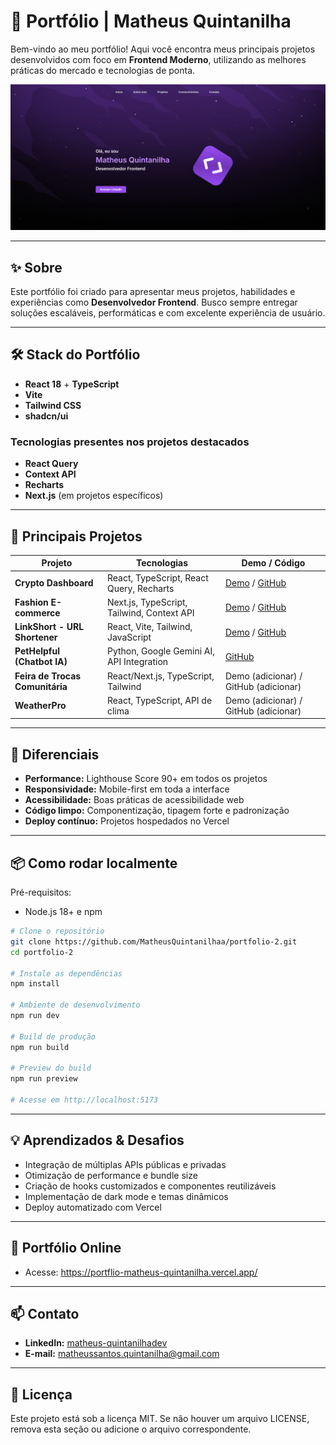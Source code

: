 # 🚀 Portfólio | Matheus Quintanilha

Bem-vindo ao meu portfólio! Aqui você encontra meus principais projetos desenvolvidos com foco em **Frontend Moderno**, utilizando as melhores práticas do mercado e tecnologias de ponta.

![Capa do Portfólio](./public/images/projects/portfolio-cover.png)

---

## ✨ Sobre

Este portfólio foi criado para apresentar meus projetos, habilidades e experiências como **Desenvolvedor Frontend**. Busco sempre entregar soluções escaláveis, performáticas e com excelente experiência de usuário.

---

## 🛠️ Stack do Portfólio

- **React 18** + **TypeScript**
- **Vite**
- **Tailwind CSS**
- **shadcn/ui**

### Tecnologias presentes nos projetos destacados

- **React Query**
- **Context API**
- **Recharts**
- **Next.js** (em projetos específicos)

---

## 🌟 Principais Projetos

| Projeto                         | Tecnologias                                | Demo / Código                                                                                                               |
| ------------------------------- | ------------------------------------------ | --------------------------------------------------------------------------------------------------------------------------- |
| **Crypto Dashboard**            | React, TypeScript, React Query, Recharts   | [Demo](https://crypto-dashboard-gamma-kohl.vercel.app/) / [GitHub](https://github.com/MatheusQuintanilhaa/crypto-dashboard) |
| **Fashion E-commerce**          | Next.js, TypeScript, Tailwind, Context API | [Demo](https://fashion-ecommerce-blue.vercel.app/) / [GitHub](https://github.com/MatheusQuintanilhaa/fashion-ecommerce)     |
| **LinkShort - URL Shortener**   | React, Vite, Tailwind, JavaScript          | [Demo](https://url-shortener-wine-psi.vercel.app/) / [GitHub](https://github.com/MatheusQuintanilhaa/url-shortener)         |
| **PetHelpful (Chatbot IA)**     | Python, Google Gemini AI, API Integration  | [GitHub](https://github.com/MatheusQuintanilhaa/chatbot-pethelful) <!-- conferir o slug do repositório -->                  |
| **Feira de Trocas Comunitária** | React/Next.js, TypeScript, Tailwind        | Demo (adicionar) / GitHub (adicionar)                                                                                       |
| **WeatherPro**                  | React, TypeScript, API de clima            | Demo (adicionar) / GitHub (adicionar)                                                                                       |

---

## 🚩 Diferenciais

- **Performance:** Lighthouse Score 90+ em todos os projetos
- **Responsividade:** Mobile-first em toda a interface
- **Acessibilidade:** Boas práticas de acessibilidade web
- **Código limpo:** Componentização, tipagem forte e padronização
- **Deploy contínuo:** Projetos hospedados no Vercel

---

## 📦 Como rodar localmente

Pré-requisitos:

- Node.js 18+ e npm

```bash
# Clone o repositório
git clone https://github.com/MatheusQuintanilhaa/portfolio-2.git
cd portfolio-2

# Instale as dependências
npm install

# Ambiente de desenvolvimento
npm run dev

# Build de produção
npm run build

# Preview do build
npm run preview

# Acesse em http://localhost:5173
```

---

## 💡 Aprendizados & Desafios

- Integração de múltiplas APIs públicas e privadas
- Otimização de performance e bundle size
- Criação de hooks customizados e componentes reutilizáveis
- Implementação de dark mode e temas dinâmicos
- Deploy automatizado com Vercel

---

## 🔗 Portfólio Online

- Acesse: https://portflio-matheus-quintanilha.vercel.app/

---

## 📫 Contato

- **LinkedIn:** [matheus-quintanilhadev](https://www.linkedin.com/in/matheus-quintanilhadev/)
- **E-mail:** matheussantos.quintanilha@gmail.com

---

## 📝 Licença

Este projeto está sob a licença MIT. Se não houver um arquivo LICENSE, remova esta seção ou adicione o arquivo correspondente.
